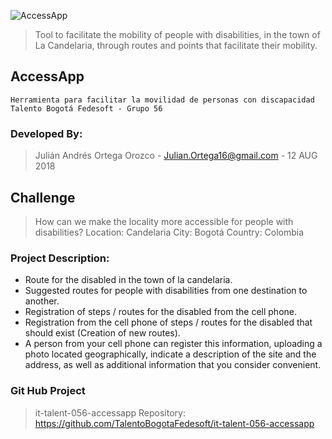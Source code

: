 
![AccessApp](https://github.com/TalentoBogotaFedesoft/it-talent-056-accessapp/blob/master/AccessApp%20Project/Logo/AccessAppLogo.png)
>Tool to facilitate the mobility of people with disabilities, in the town of La Candelaria, through routes and points that facilitate their mobility.

## AccessApp
```
Herramienta para facilitar la movilidad de personas con discapacidad
Talento Bogotá Fedesoft - Grupo 56
```

### Developed By:
> Julián Andrés Ortega Orozco - Julian.Ortega16@gmail.com - 12 AUG 2018

## Challenge
>How can we make the locality more accessible for people with disabilities?
>Location: Candelaria
>City: Bogotá
>Country: Colombia


### Project Description: 
* Route for the disabled in the town of la candelaria.
* Suggested routes for people with disabilities from one destination to another.
* Registration of steps / routes for the disabled from the cell phone.
* Registration from the cell phone of steps / routes for the disabled that should exist (Creation of new routes).
* A person from your cell phone can register this information, uploading a photo located geographically, indicate a description of the site and the address, as well as additional information that you consider convenient.

### Git Hub Project
>it-talent-056-accessapp
>Repository: https://github.com/TalentoBogotaFedesoft/it-talent-056-accessapp